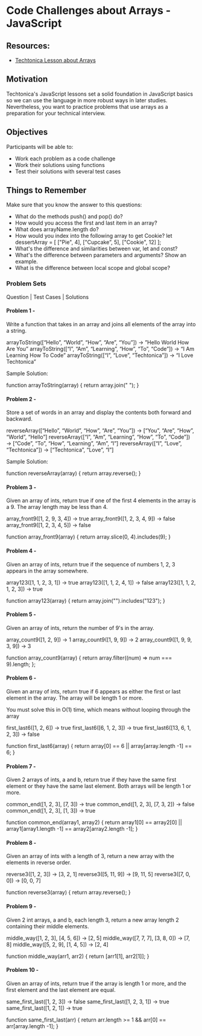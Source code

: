 # Code Challenges about Arrays - JavaScript

## Resources:

- [Techtonica Lesson about Arrays](https://github.com/Techtonica/curriculum/blob/main/javascript/javascript-2-array-functions.md)

## Motivation

Techtonica's JavaScript lessons set a solid foundation in JavaScript basics so we can use the language in more robust ways in later studies. Nevertheless, you want to practice problems that use arrays as a preparation for your technical interview.

## Objectives

Participants will be able to:

- Work each problem as a code challenge
- Work their solutions using functions
- Test their solutions with several test cases

## Things to Remember

Make sure that you know the answer to this questions:

- What do the methods push() and pop() do?
- How would you access the first and last item in an array?
- What does arrayName.length do?
- How would you index into the following array to get Cookie? let dessertArray = [ ["Pie", 4], ["Cupcake”, 5], ["Cookie", 12] ];
- What's the difference and similarities between var, let and const?
- What's the difference between parameters and arguments? Show an example.
- What is the difference between local scope and global scope?

### Problem Sets

Question | Test Cases | Solutions

#### Problem 1 -

Write a function that takes in an array and joins all elements of the array into a string.

arrayToString([“Hello”, “World”, “How”, “Are”, “You”]) → ”Hello World How Are You”
arrayToString([“l”, “Am”, “Learning”, “How”, “To”, “Code”]) → “I Am Learning How To Code”
arrayToString([“I”, “Love”, “Techtonica”]) → “I Love Techtonica”

Sample Solution:

function arrayToString(array) {
    return array.join(" ");
}
#### Problem 2 -

Store a set of words in an array and display the contents both forward and backward.

reverseArray([“Hello”, “World”, “How”, “Are”, “You”]) → [“You”, “Are”, “How”, “World”, “Hello”]
reverseArray([“l”, “Am”, “Learning”, “How”, “To”, “Code”]) → [“Code”, “To”, “How”, “Learning”, “Am”, “l”]
reverseArray([“I”, “Love”, “Techtonica”]) → [“Techtonica”, “Love”, “I”]

Sample Solution:

function reverseArray(array) {
    return array.reverse();
}

#### Problem 3 -

Given an array of ints, return true if one of the first 4 elements in the array is a 9. The array length may be less than 4.

array_front9([1, 2, 9, 3, 4]) → true
array_front9([1, 2, 3, 4, 9]) → false
array_front9([1, 2, 3, 4, 5]) → false

function array_front9(array) {
    return array.slice(0, 4).includes(9);
}

#### Problem 4 -

Given an array of ints, return true if the sequence of numbers 1, 2, 3 appears in the array somewhere.

array123([1, 1, 2, 3, 1]) → true
array123([1, 1, 2, 4, 1]) → false
array123([1, 1, 2, 1, 2, 3]) → true

function array123(array) {
    return array.join("").includes("123");
}

#### Problem 5 -

Given an array of ints, return the number of 9's in the array.

array_count9([1, 2, 9]) → 1
array_count9([1, 9, 9]) → 2
array_count9([1, 9, 9, 3, 9]) → 3

function array_count9(array) {
    return array.filter((num) => num === 9).length;
};

#### Problem 6 -

Given an array of ints, return true if 6 appears as either the first or last element in the array. The array will be length 1 or more.

You must solve this in O(1) time, which means without looping through the array

first_last6([1, 2, 6]) → true
first_last6([6, 1, 2, 3]) → true
first_last6([13, 6, 1, 2, 3]) → false

function first_last6(array) {
    return array[0] == 6 || array[array.length -1] == 6;
}

#### Problem 7 -

Given 2 arrays of ints, a and b, return true if they have the same first element or they have the same last element. Both arrays will be length 1 or more.

common_end([1, 2, 3], [7, 3]) → true
common_end([1, 2, 3], [7, 3, 2]) → false
common_end([1, 2, 3], [1, 3]) → true

function common_end(array1, array2) {
    return array1[0] == array2[0] || array1[array1.length -1] == array2[array2.length -1];
}

#### Problem 8 -

Given an array of ints with a length of 3, return a new array with the elements in reverse order.

reverse3([1, 2, 3]) → [3, 2, 1]
reverse3([5, 11, 9]) → [9, 11, 5]
reverse3([7, 0, 0]) → [0, 0, 7]

function reverse3(array) {
    return array.reverse();
}

#### Problem 9 -

Given 2 int arrays, a and b, each length 3, return a new array length 2 containing their middle elements.

middle_way([1, 2, 3], [4, 5, 6]) → [2, 5]
middle_way([7, 7, 7], [3, 8, 0]) → [7, 8]
middle_way([5, 2, 9], [1, 4, 5]) → [2, 4]

function middle_way(arr1, arr2) {
    return [arr1[1], arr2[1]];
}

#### Problem 10 -

Given an array of ints, return true if the array is length 1 or more, and the first element and the last element are equal.

same_first_last([1, 2, 3]) → false
same_first_last([1, 2, 3, 1]) → true
same_first_last([1, 2, 1]) → true

function same_first_last(arr) {
    return arr.length >= 1 && arr[0] == arr[array.length -1];
}
